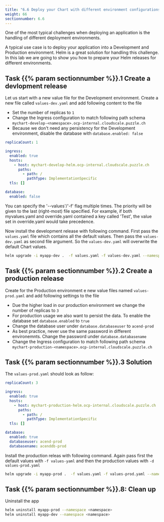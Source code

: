 ```yaml
---
title: "6.6 Deploy your Chart with different environment configurations"
weight: 66
sectionnumber: 6.6
---
```



One of the most typical challenges when deploying an application is the handling of different deployment environments.

A typical use case is to deploy your application into a Development and Production environment. Helm is a great solution for handling this challenge.
In this lab we are going to show you how to prepare your Helm releases for different environments.


## Task {{% param sectionnumber %}}.1 Create a devlopment release


Let us start with a new value file for the Development environment. Create a new file called `values-dev.yaml` and add following content to the file

* Set the number of replicas to `1`
* Change the Ingress configuration to match following path schema `mychart-develop-<namespace>.ocp-internal.cloudscale.puzzle.ch`
* Because we don't need any persistency for the Development environment, disable the database with `database.enabled: false`


```yaml
replicaCount: 1

ingress:
  enabled: true
  hosts:
    - host: mychart-develop-helm.ocp-internal.cloudscale.puzzle.ch
      paths:
        - path: /
          pathType: ImplementationSpecific
  tls: []

database:
  enabled: false
```

You can specify the '--values'/'-f' flag multiple times. The priority will be given to the last (right-most) file specified. For example, if both myvalues.yaml and override.yaml contained a key called 'Test', the value set in override.yaml would take precedence.

Now install the development release with following command. First pass the `values.yaml` file which contains all the default values. Then pass the `values-dev.yaml` as second file argument. So the `values-dev.yaml` will overwrite the default Chart values.

```bash
helm upgrade -i myapp-dev .  -f values.yaml -f values-dev.yaml --namespace <namespace> 
```


## Task {{% param sectionnumber %}}.2 Create a production release


Create for the Production environment e new value files named `values-prod.yaml` and add following settings to the file


* Due the higher load in our production environment we change the number of replicas to `3`
* For production usage we also want to persist the data. To enable the database set `database.enabled` to `true`
* Change the database user under `database.databaseuser` to `acend-prod`
* As best practice, never use the same password in different environemnts. Change the password under `database.databasename`
* Change the Ingress configuration to match following path schema `mychart-production-<namespace>.ocp-internal.cloudscale.puzzle.ch`


## Task {{% param sectionnumber %}}.3 Solution

The `values-prod.yaml` should look as follow:

```yaml
replicaCount: 3

ingress:
  enabled: true
  hosts:
    - host: mychart-production-helm.ocp-internal.cloudscale.puzzle.ch
      paths:
        - path: /
          pathType: ImplementationSpecific
  tls: []

database:
  enabled: true
  databaseuser: acend-prod
  databasename: acenddb-prod
```

Install the production releas with following command. Again pass first the default values with `-f values-yaml` and then the production values with `-d values-prod.yaml`

```bash
helm upgrade -i myapp-prod .  -f values.yaml -f values-prod.yaml --namespace <namespace>
```


## Task {{% param sectionnumber %}}.8: Clean up

Uninstall the app

```bash
helm uninstall myapp-prod --namespace <namespace>
helm uninstall myapp-dev --namespace <namespace>
```

